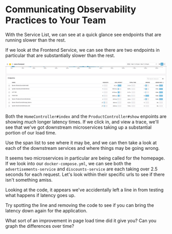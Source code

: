 # Communicating Observability Practices to Your Team

With the Service List, we can see at a quick glance see endpoints that are running slower than the rest.

If we look at the Frontend Service, we can see there are two endpoints in particular that are substantially slower than the rest. 

![Slow Services](../assets/ecommerce/bottleneck.gif)

Both the `HomeController#index` and the `ProductController#show` enpoints are showing _much_ longer latency times. If we click in, and view a trace, we'll see that we've got downstream microservices taking up a substantial portion of our load time.

Use the span list to see where it may be, and we can then take a look at each of the downstream services and where things may be going wrong.

It seems two microservices in particular are being called for the homepage. If we look into our `docker-compose.yml`, we can see both the `advertisements-service` and `discounts-service` are each taking over 2.5 seconds for each request. Let's look within their specific urls to see if there isn't something amiss.

Looking at the code, it appears we've accidentally left a line in from testing what happens if latency goes up.

Try spotting the line and removing the code to see if you can bring the latency down again for the application.

What sort of an improvement in page load time did it give you? Can you graph the differences over time?
